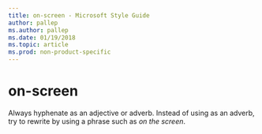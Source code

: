 ```yaml
---
title: on-screen - Microsoft Style Guide
author: pallep
ms.author: pallep
ms.date: 01/19/2018
ms.topic: article
ms.prod: non-product-specific
---
```


# on-screen

Always
hyphenate as an adjective or adverb. Instead of using as an
adverb, try to rewrite by using a phrase such as *on the screen*.
